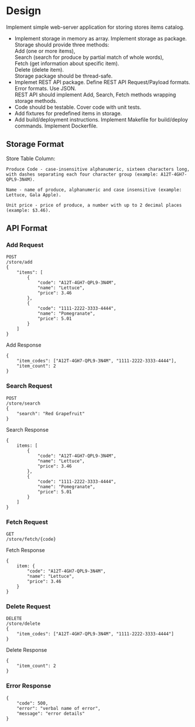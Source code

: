 # Design

Implement simple web-server application for storing stores items catalog.

* Implement storage in memory as array. Implement storage as package.\
Storage should provide three methods:\
Add (one or more items),\
Search (search for produce by partial match of whole words),\
Fetch (get information about specific item).\
Delete (delete item).\
Storage package should be thread-safe.
* Implemet REST API package. Define REST API Request/Payload formats. Error formats. Use JSON.\
REST API should implement Add, Search, Fetch methods wrapping storage methods.
* Code should be testable. Cover code with unit tests.
* Add fixtures for predefined items in storage.
* Add build/deployment instructions. Implement Makefile for build/deploy commands. Implement Dockerfile.

## Storage Format
Store Table Column:
```
Produce Code - case-insensitive alphanumeric, sixteen characters long,
with dashes separating each four character group (example: A12T-4GH7-QPL9-3N4M).

Name - name of produce, alphanumeric and case insensitive (example: Lettuce, Gala Apple).

Unit price - price of produce, a number with up to 2 decimal places (example: $3.46).
```

## API Format
### Add Request
```
POST
/store/add
{
    "items": [
        {
            "code": "A12T-4GH7-QPL9-3N4M",
            "name": "Lettuce",
            "price": 3.46
        },
        {
            "code": "1111-2222-3333-4444",
            "name": "Pomegranate",
            "price": 5.01
        }
    ]
}
```
Add Response
```
{
    "item_codes": ["A12T-4GH7-QPL9-3N4M", "1111-2222-3333-4444"],
    "item_count": 2
}
```

### Search Request
```
POST
/store/search
{
    "search": "Red Grapefruit"
}
```
Search Response
```
{
    items: [
        {
            "code": "A12T-4GH7-QPL9-3N4M",
            "name": "Lettuce",
            "price": 3.46
        },
        {
            "code": "1111-2222-3333-4444",
            "name": "Pomegranate",
            "price": 5.01
        }
    ]
}
```

### Fetch Request
```
GET
/store/fetch/{code}
```
Fetch Response
```
{
    item: {
        "code": "A12T-4GH7-QPL9-3N4M",
        "name": "Lettuce",
        "price": 3.46
    }
}
```

### Delete Request
```
DELETE
/store/delete
{
    "item_codes": ["A12T-4GH7-QPL9-3N4M", "1111-2222-3333-4444"]
}
```
Delete Response
```
{
    "item_count": 2
}
```

### Error Response
```
{
    "code": 500,
    "error": "verbal name of error",
    "message": "error details"
}
```
